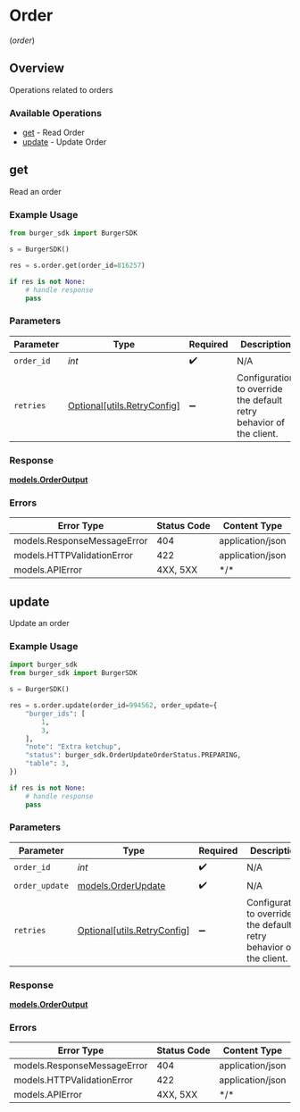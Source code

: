 # Order
(*order*)

## Overview

Operations related to orders

### Available Operations

* [get](#get) - Read Order
* [update](#update) - Update Order

## get

Read an order

### Example Usage

```python
from burger_sdk import BurgerSDK

s = BurgerSDK()

res = s.order.get(order_id=816257)

if res is not None:
    # handle response
    pass

```

### Parameters

| Parameter                                                           | Type                                                                | Required                                                            | Description                                                         |
| ------------------------------------------------------------------- | ------------------------------------------------------------------- | ------------------------------------------------------------------- | ------------------------------------------------------------------- |
| `order_id`                                                          | *int*                                                               | :heavy_check_mark:                                                  | N/A                                                                 |
| `retries`                                                           | [Optional[utils.RetryConfig]](../../models/utils/retryconfig.md)    | :heavy_minus_sign:                                                  | Configuration to override the default retry behavior of the client. |

### Response

**[models.OrderOutput](../../models/orderoutput.md)**

### Errors

| Error Type                  | Status Code                 | Content Type                |
| --------------------------- | --------------------------- | --------------------------- |
| models.ResponseMessageError | 404                         | application/json            |
| models.HTTPValidationError  | 422                         | application/json            |
| models.APIError             | 4XX, 5XX                    | \*/\*                       |

## update

Update an order

### Example Usage

```python
import burger_sdk
from burger_sdk import BurgerSDK

s = BurgerSDK()

res = s.order.update(order_id=994562, order_update={
    "burger_ids": [
        1,
        3,
    ],
    "note": "Extra ketchup",
    "status": burger_sdk.OrderUpdateOrderStatus.PREPARING,
    "table": 3,
})

if res is not None:
    # handle response
    pass

```

### Parameters

| Parameter                                                           | Type                                                                | Required                                                            | Description                                                         |
| ------------------------------------------------------------------- | ------------------------------------------------------------------- | ------------------------------------------------------------------- | ------------------------------------------------------------------- |
| `order_id`                                                          | *int*                                                               | :heavy_check_mark:                                                  | N/A                                                                 |
| `order_update`                                                      | [models.OrderUpdate](../../models/orderupdate.md)                   | :heavy_check_mark:                                                  | N/A                                                                 |
| `retries`                                                           | [Optional[utils.RetryConfig]](../../models/utils/retryconfig.md)    | :heavy_minus_sign:                                                  | Configuration to override the default retry behavior of the client. |

### Response

**[models.OrderOutput](../../models/orderoutput.md)**

### Errors

| Error Type                  | Status Code                 | Content Type                |
| --------------------------- | --------------------------- | --------------------------- |
| models.ResponseMessageError | 404                         | application/json            |
| models.HTTPValidationError  | 422                         | application/json            |
| models.APIError             | 4XX, 5XX                    | \*/\*                       |